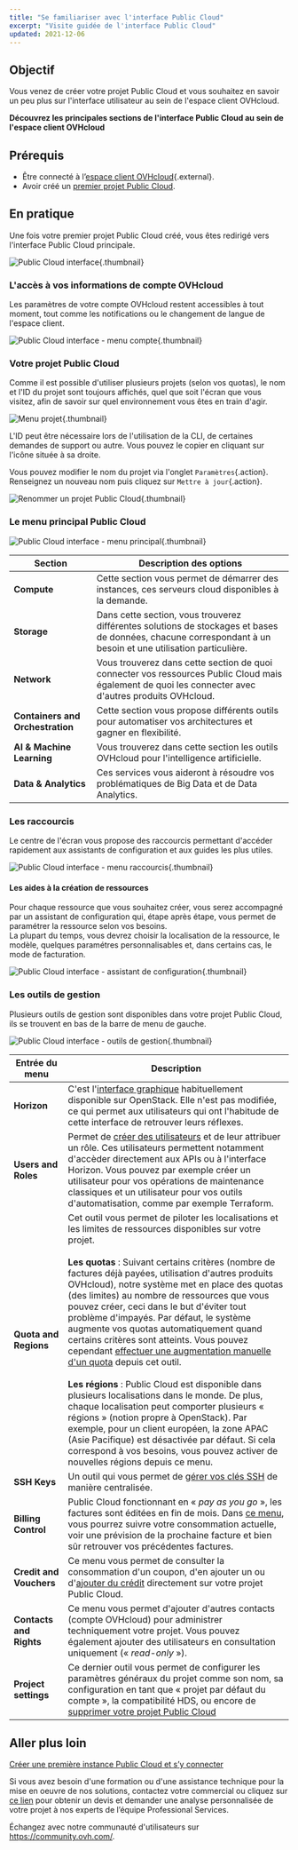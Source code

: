 ```yaml
---
title: "Se familiariser avec l'interface Public Cloud"
excerpt: "Visite guidée de l'interface Public Cloud"
updated: 2021-12-06
---
```



## Objectif

Vous venez de créer votre projet Public Cloud et vous souhaitez en savoir un peu plus sur l'interface utilisateur au sein de l'espace client OVHcloud.

**Découvrez les principales sections de l'interface Public Cloud au sein de l'espace client OVHcloud**

## Prérequis

- Être connecté à l’[espace client OVHcloud](https://ca.ovh.com/auth/?action=gotomanager&from=https://www.ovh.com/ca/fr/&ovhSubsidiary=qc){.external}.
- Avoir créé un [premier projet Public Cloud](/pages/public_cloud/compute/create_a_public_cloud_project).

## En pratique

Une fois votre premier projet Public Cloud créé, vous êtes redirigé vers l'interface Public Cloud principale.

![Public Cloud interface](images/main-interface.png){.thumbnail}

### L'accès à vos informations de compte OVHcloud

Les paramètres de votre compte OVHcloud restent accessibles à tout moment, tout comme les notifications ou le changement de langue de l'espace client.

![Public Cloud interface - menu compte](images/account.png){.thumbnail}

### Votre projet Public Cloud

Comme il est possible d'utiliser plusieurs projets (selon vos quotas), le nom et l'ID du projet sont toujours affichés, quel que soit l'écran que vous visitez, afin de savoir sur quel environnement vous êtes en train d'agir.

![Menu projet](images/project-menu.png){.thumbnail}

L'ID peut être nécessaire lors de l'utilisation de la CLI, de certaines demandes de support ou autre. Vous pouvez le copier en cliquant sur l'icône située à sa droite.

Vous pouvez modifier le nom du projet via l'onglet `Paramètres`{.action}. Renseignez un nouveau nom puis cliquez sur `Mettre à jour`{.action}.

![Renommer un projet Public Cloud](images/rename-project.png){.thumbnail}

### Le menu principal Public Cloud

![Public Cloud interface - menu principal](images/main-menu.png){.thumbnail}

|Section|Description des options|
|---|---|
|**Compute**|Cette section vous permet de démarrer des instances, ces serveurs cloud disponibles à la demande.|
|**Storage**|Dans cette section, vous trouverez différentes solutions de stockages et bases de données, chacune correspondant à un besoin et une utilisation particulière.|
|**Network**|Vous trouverez dans cette section de quoi connecter vos ressources Public Cloud mais également de quoi les connecter avec d'autres produits OVHcloud.|
|**Containers and Orchestration**|Cette section vous propose différents outils pour automatiser vos architectures et gagner en flexibilité.|
|**AI & Machine Learning**|Vous trouverez dans cette section les outils OVHcloud pour l'intelligence artificielle.|
|**Data & Analytics**|Ces services vous aideront à résoudre vos problématiques de Big Data et de Data Analytics.|

### Les raccourcis

Le centre de l'écran vous propose des raccourcis permettant d'accéder rapidement aux assistants de configuration et aux guides les plus utiles.

![Public Cloud interface - menu raccourcis](images/shortcuts.png){.thumbnail}

#### Les aides à la création de ressources

Pour chaque ressource que vous souhaitez créer, vous serez accompagné par un assistant de configuration qui, étape après étape, vous permet de paramétrer la ressource selon vos besoins.
<br>La plupart du temps, vous devrez choisir la localisation de la ressource, le modèle, quelques paramétres personnalisables et, dans certains cas, le mode de facturation.

![Public Cloud interface - assistant de configuration](images/wizard.png){.thumbnail}

### Les outils de gestion

Plusieurs outils de gestion sont disponibles dans votre projet Public Cloud, ils se trouvent en bas de la barre de menu de gauche.

![Public Cloud interface - outils de gestion](images/management-tools.png){.thumbnail}

|Entrée du menu|Description|
|---|---|
|**Horizon**|C'est l'[interface graphique](/pages/public_cloud/compute/introducing_horizon) habituellement disponible sur OpenStack. Elle n'est pas modifiée, ce qui permet aux utilisateurs qui ont l'habitude de cette interface de retrouver leurs réflexes.|
|**Users and Roles**|Permet de [créer des utilisateurs](/pages/public_cloud/compute/create_and_delete_a_user) et de leur attribuer un rôle. Ces utilisateurs permettent notamment d'accèder directement aux APIs ou à l'interface Horizon. Vous pouvez par exemple créer un utilisateur pour vos opérations de maintenance classiques et un utilisateur pour vos outils d'automatisation, comme par exemple Terraform.|
|**Quota and Regions**|Cet outil vous permet de piloter les localisations et les limites de ressources disponibles sur votre projet.<br><br>**Les quotas** : Suivant certains critères (nombre de factures déjà payées, utilisation d'autres produits OVHcloud), notre système met en place des quotas (des limites) au nombre de ressources que vous pouvez créer, ceci dans le but d'éviter tout problème d'impayés. Par défaut, le système augmente vos quotas automatiquement quand certains critères sont atteints. Vous pouvez cependant [effectuer une augmentation manuelle d'un quota](/pages/public_cloud/compute/increasing_public_cloud_quota) depuis cet outil.<br><br>**Les régions** : Public Cloud est disponible dans plusieurs localisations dans le monde. De plus, chaque localisation peut comporter plusieurs « régions » (notion propre à OpenStack). Par exemple, pour un client européen, la zone APAC (Asie Pacifique) est désactivée par défaut. Si cela correspond à vos besoins, vous pouvez activer de nouvelles régions depuis ce menu.|
|**SSH Keys**|Un outil qui vous permet de [gérer vos clés SSH](/pages/public_cloud/compute/public-cloud-first-steps#etape-1-creer-des-cles-ssh) de manière centralisée.|
|**Billing Control**|Public Cloud fonctionnant en « *pay as you go* », les factures sont éditées en fin de mois. Dans [ce menu](/pages/public_cloud/compute/analyze_billing), vous pourrez suivre votre consommation actuelle, voir une prévision de la prochaine facture et bien sûr retrouver vos précédentes factures.|
|**Credit and Vouchers**|Ce menu vous permet de consulter la consommation d'un coupon, d'en ajouter un ou d'[ajouter du crédit](/pages/account_and_service_management/managing_billing_payments_and_services/add_cloud_credit_to_project) directement sur votre projet Public Cloud.|
|**Contacts and Rights**|Ce menu vous permet d'ajouter d'autres contacts (compte OVHcloud) pour administrer techniquement votre projet. Vous pouvez également ajouter des utilisateurs en consultation uniquement (« *read-only* »).|
|**Project settings**|Ce dernier outil vous permet de configurer les paramètres généraux du projet comme son nom, sa configuration en tant que « projet par défaut du compte », la compatibilité HDS, ou encore de [supprimer votre projet Public Cloud](/pages/public_cloud/compute/delete_a_project)|

## Aller plus loin

[Créer une première instance Public Cloud et s’y connecter](/pages/public_cloud/compute/public-cloud-first-steps)

Si vous avez besoin d'une formation ou d'une assistance technique pour la mise en oeuvre de nos solutions, contactez votre commercial ou cliquez sur [ce lien](https://www.ovhcloud.com/fr-ca/professional-services/) pour obtenir un devis et demander une analyse personnalisée de votre projet à nos experts de l’équipe Professional Services.

Échangez avec notre communauté d'utilisateurs sur <https://community.ovh.com/>.